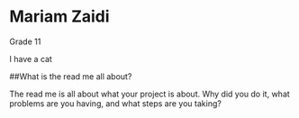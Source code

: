 # Mariam Zaidi

Grade 11

I have a cat 

##What is the read me all about? 

The read me is all about what your project is about. Why did you do it, what problems are you having, and what steps are you taking?
